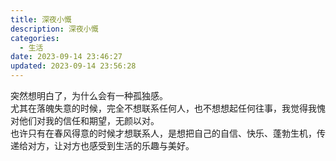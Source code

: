 ```yaml
---
title: 深夜小慨
description: 深夜小慨
categories:
  - 生活 
date: 2023-09-14 23:46:27
updated: 2023-09-14 23:56:28
---
```


突然想明白了，为什么会有一种孤独感。  
尤其在落魄失意的时候，完全不想联系任何人，也不想想起任何往事，我觉得我愧对他们对我的信任和期望，无颜以对。  
也许只有在春风得意的时候才想联系人，是想把自己的自信、快乐、蓬勃生机，传递给对方，让对方也感受到生活的乐趣与美好。
